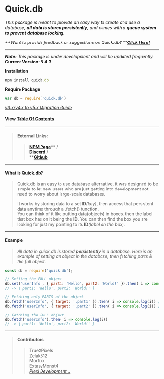 # Quick.db

_This package is meant to provide an easy way to create and use a database, **all data is stored persistently**, and comes with a **queue system to prevent database locking.**_

_**Want to provide feedback or suggestions on Quick.db? **_[_**Click Here!**_](https://docs.google.com/forms/d/e/1FAIpQLSeggzYaYjg31bEmIkrKHEJ3-q-RC7KFxmmKQXs_c4tpnc5ctA/viewform?usp=send_form)

---

_**Note:** This package is under development and will be updated frequently._ **Current Version: 5.4.3**

**Installation**

```ruby
npm install quick.db
```

**Require Package**

```js
var db = require('quick.db')
```

[_v3.x/v4.x to v5.x Migration Guide_](https://github.com/TrueXPixels/quick.db/blob/quickdb/MIGRATION.md)

#### View [Table Of Contents](/table-of-contents.md)

---

> #### External Links:
>
> > [**NPM Page**](https://www.npmjs.com/package/quick.db)**  /                      
> > **[**Discord**](https://discord.io/plexidev)**  /                      
> > **[**Github**](https://github.com/TrueXPixels/quick.db)

---

#### What is Quick.db?

> Quick.db is an easy to use database alternative, it was designed to be simple to let new users who are just getting into development not need  to worry about large-scale databases.
>
> It works by storing data to a set **ID**_\(key\)_, then access that persistent data anytime through a .fetch\(\) function.  
> You can think of it like putting data\(objects\) in boxes, then the label that box has on it being the **ID**. You can then find the box you are looking for just my pointing to its **ID**_\(label on the box\)_.

---

#### Example

> _All data in quick.db is stored **persistently** in a database. Here is an example of setting an object in the database, then fetching parts & the full object._

```js
const db = require('quick.db');

// Setting the FULL object
db.set('userInfo', { part1: 'Hello', part2: 'World!' }).then( i => console.log(i))
// -> { part1: 'Hello', part2: 'World!' }

// Fetching only PARTS of the object
db.fetch('userInfo', { target: '.part1' }).then( i => console.log(i)) // -> 'Hello'
db.fetch('userInfo', { target: '.part2' }).then( i => console.log(i)) // -> 'World!'

// Fetching the FULL object
db.fetch('userInfo').then( i => console.log(i))
// -> { part1: 'Hello', part2: 'World!' }
```

---

> #### Contributors
>
> > TrueXPixels  
> > Zelak312  
> > Morfixx  
> > ExtasyMonst4  
> > [_Plexi Development..._](https://discord.io/plexidev)



